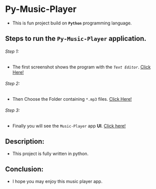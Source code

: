# Py-Music-Player

- This is fun project build on __`Python`__ programming language.


## Steps to run the `Py-Music-Player` application.

###### Step 1:
- The first screenshot shows the program with the _`Text Editor`_. [Click Here!](./screenshots/Screenshot1.png) 

###### Step 2:

- Then Choose the Folder containing `*.mp3` files. [Click Here!](./screenshots/Screenshot2.png)

###### Step 3:
- Finally you will see the `Music-Player` app __UI__. [Click here!](./screenshots/Screenshot3.png)


## Description: 
- This project is fully written in python.

## Conclusion: 
- I hope you may enjoy this music player app.

